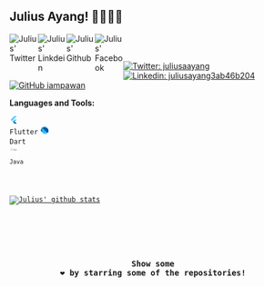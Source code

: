 
## Julius Ayang! 👋👋👋👋

<a href="https://twitter.com/juliusaayang">   <img align="left"    alt="Julius' Twitter" width="50px"    src="https://cdn.jsdelivr.net/npm/simple-icons@v3/icons/twitter.svg" /></a>  <a href="https://www.linkedin.com/in/julius-ayang-3ab46b204">   <img    align="left" alt="Julius' Linkdein" width="50px"    src="https://cdn.jsdelivr.net/npm/simple-icons@v3/icons/linkedin.svg"    /> </a>  <a href="https://github.com/juliusayang3">    <img align="left"    alt="Julius' Github" width="50px"    src="https://cdn.jsdelivr.net/npm/simple-icons@v3/icons/github.svg"    /> </a> </a> <a href="https://www.facebook.com/ayang.julius.71">   <img    align="left" alt="Julius' Facebook" width="50px"    src="https://cdn.jsdelivr.net/npm/simple-icons@v3/icons/facebook.svg"    /> </a> 

<br/>
<br/>


[![Twitter: juliusaayang](https://img.shields.io/twitter/follow/juliusaayang?style=social)](https://twitter.com/juliusaayang) [![Linkedin: juliusayang3ab46b204](https://img.shields.io/badge/-juliusayang-blue?style=flat-square&logo=Linkedin&logoColor=white&link=linkedin.com/in/julius-ayang-3ab46b204)](https://www.linkedin.com/mwlite/in/julius-ayang-3ab46b204) [![GitHub iampawan](https://img.shields.io/github/followers/juliusayang3?label=follow&style=social)](https://github.com/juliusayang3) 


**Languages and Tools:**  

<code><img height="15" src="https://raw.githubusercontent.com/github/explore/80688e429a7d4ef2fca1e82350fe8e3517d3494d/topics/flutter/flutter.png"> Flutter</code> <code><img height="15" src="https://raw.githubusercontent.com/github/explore/80688e429a7d4ef2fca1e82350fe8e3517d3494d/topics/dart/dart.png"> Dart</code> <code> <code><img height="15" src="https://raw.githubusercontent.com/github/explore/80688e429a7d4ef2fca1e82350fe8e3517d3494d/topics/java/java.png"> Java</code>  
<br/>
<a href="https://github.com/iampawan">
 <img align="center" src="https://github-readme-stats.vercel.app/api?username=juliusayang3&show_icons=true&theme=dracula&line_height=27" alt="Julius' github stats"/>
</a>
<br/>

<div align="center">

### Show some ❤️ by starring some of the repositories!

</div>
